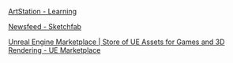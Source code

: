 [ArtStation - Learning](https://www.artstation.com/learning)

[Newsfeed - Sketchfab](https://sketchfab.com/feed)

[Unreal Engine Marketplace | Store of UE Assets for Games and 3D Rendering - UE Marketplace](https://www.unrealengine.com/marketplace/en-US/store?sessionInvalidated=true)